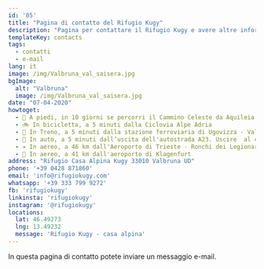 ```yaml
---
id: '05'
title: "Pagina di contatto del Rifugio Kugy"
description: "Pagina per contattare il Rifugio Kugy e avere altre informazioni."
templateKey: contacts
tags:
  - contatti
  - e-mail
lang: it
image: /img/Valbruna_val_saisera.jpg
bgImage:
  alt: "Valbruna"
  image: /img/Valbruna_val_saisera.jpg
date: "07-04-2020"
howtoget:
  - 🚶 A piedi, in 10 giorni se percorri il Cammino Celeste da Aquileia
  - 🚲 In bicicletta, a 5 minuti dalla Ciclovia Alpe Adria
  - 🚋 In Treno, a 5 minuti dalla stazione ferroviaria di Ugovizza - Valbruna
  - 🚗 In auto, a 5 minuti dall’uscita dell'autostrada A23. Uscire  al casello Valbruna-Malborghetto-Camporosso proseguire  a sinistra in direzione Valbruna
  - ✈️ In aereo, a 46 km dall'Aeroporto di Trieste - Ronchi dei Legionari
  - 🚀 In aereo, a 41 km dall'aeroporto di Klagenfurt
address: "Rifugio Casa Alpina Kugy 33010 Valbruna UD"
phone: '+39 0428 871860'
email: 'info@rifugiokugy.com'
whatsapp: '+39 333 799 9272'
fb: 'rifugiokugy'
linkinsta: 'rifugiokugy'
instagram: '@rifugiokugy'
locations:
  lat: 46.49273
  lng: 13.49232
  message: 'Rifugio Kugy - casa alpina'
---
```


In questa pagina di contatto potete inviare un messaggio e-mail.
